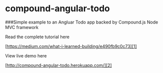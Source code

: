 compound-angular-todo
=====================

###Simple example to an Angluar Todo app backed by Compound.js Node MVC framework

Read the complete tutorial here

[https://medium.com/what-i-learned-building/e490fb9c0c73][1]

View live demo here

[http://compound-angular-todo.herokuapp.com/][2]


  [1]: https://medium.com/what-i-learned-building/e490fb9c0c73
  [2]: http://compound-angular-todo.herokuapp.com/